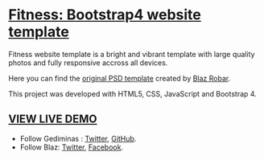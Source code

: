# [Fitness: Bootstrap4 website template](https://gbaciulis.github.io/fitness-template/) 

Fitness website template is a bright and vibrant template with large quality photos and fully responsive accross all devices.

Here you can find the [original PSD template](http://blazrobar.com/free-psd-website-templates/fitness-free-photoshop-psd-template/) created by [Blaz Robar](http://blazrobar.com/).

This project was developed with HTML5, CSS, JavaScript and Bootstrap 4.

## [VIEW LIVE DEMO](https://gbaciulis.github.io/fitness-template/)

* Follow Gediminas : [Twitter](https://twitter.com/gbaciulis), [GitHub](https://github.com/gbaciulis).
* Follow Blaz: [Twitter](https://twitter.com/blazrobar), [Facebook](https://www.facebook.com/blazrobar/).
